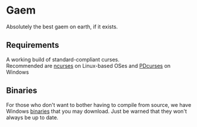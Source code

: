 # Gaem

Absolutely the best gaem on earth, if it exists.

## Requirements

A working build of standard-compliant curses.<br />
Recommended are [ncurses](http://bfy.tw/xfD) on Linux-based OSes and [PDcurses](http://bfy.tw/xfM) on Windows

## Binaries

For those who don't want to bother having to compile from source, we have Windows [binaries](https://www.dropbox.com/s/rqftmlpp3ez3hig/Gaem.exe?dl=1) that you may download. Just be warned that they won't always be up to date.
